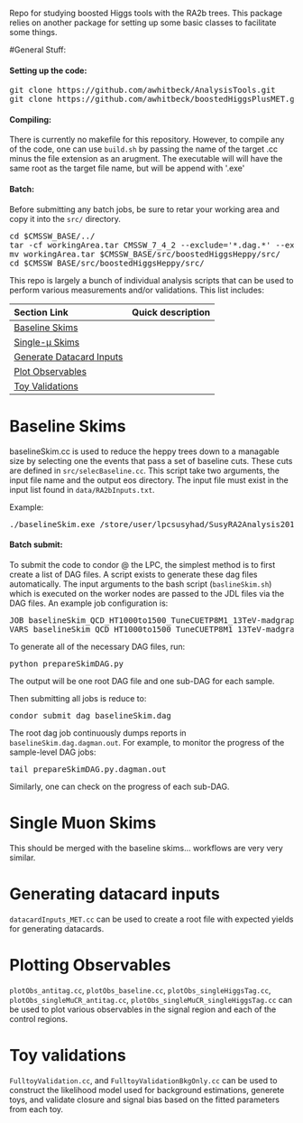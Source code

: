 Repo for studying boosted Higgs tools with the RA2b trees.  This package relies on another package for setting up some basic 
classes to facilitate some things.  

#General Stuff:

#### Setting up the code:
<pre>
git clone https://github.com/awhitbeck/AnalysisTools.git
git clone https://github.com/awhitbeck/boostedHiggsPlusMET.git
</pre>

#### Compiling:

There is currently no makefile for this repository.  However, to compile any of the code, one can use <code>build.sh</code>
by passing the name of the target .cc minus the file extension as an arugment.  The executable will will have the same
root as the target file name, but will be append with '.exe'
 
#### Batch:

Before submitting any batch jobs, be sure to retar your working area and copy it into the <code>src/</code> directory.

<pre>
cd $CMSSW_BASE/../
tar -cf workingArea.tar CMSSW_7_4_2 --exclude='*.dag.*' --exclude='*tar' --exclude='*root' --exclude='*png' --exclude='*pdf' --exclude='*stdout' --exclude='*stderr' --exclude='*condor'
mv workingArea.tar $CMSSW_BASE/src/boostedHiggsHeppy/src/
cd $CMSSW_BASE/src/boostedHiggsHeppy/src/
</pre>

This repo is largely a bunch of individual analysis scripts that can be used to perform various
measurements and/or validations.  This list includes:

|  Section Link | Quick description |
|:------------------------|:---------|
|[Baseline Skims](baselineSkim) | | 
|[Single-μ Skims](singleMuSkim)| |
|[Generate Datacard Inputs](datacardInputs)| | 
|[Plot Observables](plotObs)| | 
|[Toy Validations](toyValidation)| | 

# <a name="baselineSkim"></a>Baseline Skims

baselineSkim.cc is used to reduce the heppy trees down to a managable size by
selecting one the events that pass a set of baseline cuts.  These cuts are
defined in <code>src/selecBaseline.cc</code>. This script take two arguments, 
the input file name and the output eos directory.  The input file must exist 
in the input list found in <code>data/RA2bInputs.txt</code>.  

Example:
<pre>
./baselineSkim.exe /store/user/lpcsusyhad/SusyRA2Analysis2015/Run2ProductionV10/Spring16.TTJets_TuneCUETP8M1_13TeV-madgraphMLM-pythia8_0_RA2AnalysisTree.root ./
</pre>

#### Batch submit:

To submit the code to condor @ the LPC, the simplest method is to first create a list of DAG files.  A script exists
to generate these dag files automatically.  The input arguments to the bash script (<code>baslineSkim.sh</code>) which is executed 
on the worker nodes are passed to the JDL files via the DAG files.  An example job configuration is:
<pre>
JOB baselineSkim_QCD_HT1000to1500_TuneCUETP8M1_13TeV-madgraphMLM-pythia8_0 baselineSkim.jdl
VARS baselineSkim_QCD_HT1000to1500_TuneCUETP8M1_13TeV-madgraphMLM-pythia8_0 arguments="/store/user/lpcsusyhad/SusyRA2Analysis2015/Run2ProductionV10/Spring16.QCD_HT1000to1500_TuneCUETP8M1_13TeV-madgraphMLM-pythia8_ext1_9_RA2AnalysisTree.root root://cmseos.fnal.gov//store/user/awhitbe1/RA2bSkims_V10_v0/ "
</pre>

To generate all of the necessary DAG files, run:
<pre>
python prepareSkimDAG.py
</pre>
The output will be one root DAG file and one sub-DAG for each sample.  

Then submitting all jobs is reduce to:
<pre>
condor_submit_dag baselineSkim.dag
</pre>

The root dag job continuously dumps reports in <code>baselineSkim.dag.dagman.out</code>.  For example, to 
monitor the progress of the sample-level DAG jobs:
<pre>
tail prepareSkimDAG.py.dagman.out
</pre>
Similarly, one can check on the progress of each sub-DAG. 

# <a name="singleMuSkim"></a> Single Muon Skims

This should be merged with the baseline skims... workflows are very very similar.

# <a name="datacardInputs"></a> Generating datacard inputs

<code>datacardInputs_MET.cc</code> can be used to create a root file with expected yields for generating
datacards.  

# <a name="plotObs"></a> Plotting Observables

<code>plotObs_antitag.cc</code>, <code>plotObs_baseline.cc</code>, <code>plotObs_singleHiggsTag.cc</code>, <code>plotObs_singleMuCR_antitag.cc</code>, <code>plotObs_singleMuCR_singleHiggsTag.cc</code> can be used to
plot various observables in the signal region and each of the control regions.

# <a name="toyValidation"></a> Toy validations

<code>FulltoyValidation.cc</code>, and <code>FulltoyValidationBkgOnly.cc</code> can be used to construct the
likelihood model used for background estimations, generete toys, and validate closure and signal bias based
on the fitted parameters from each toy.
